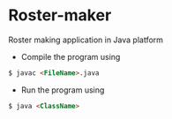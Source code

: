 # Roster-maker
Roster making application in Java platform

* Compile the program using

```markdown
$ javac <FileName>.java
```

* Run the program using

```markdown
$ java <ClassName>
```
